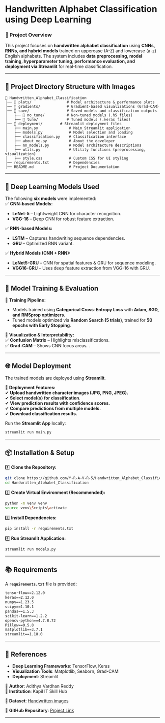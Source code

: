 # **Handwritten Alphabet Classification using Deep Learning**  

### **📌 Project Overview**  
This project focuses on **handwritten alphabet classification** using **CNNs, RNNs, and hybrid models** trained on uppercase (A-Z) and lowercase (a-z) English alphabets. The system includes **data preprocessing, model training, hyperparameter tuning, performance evaluation, and deployment via Streamlit** for real-time classification.  

---

## **📂 Project Directory Structure with Images**  

```
📁 Handwritten_Alphabet_Classification  
│── 📁 plots/                # Model architecture & performance plots  
│── 📁 gradients/            # Gradient-based visualizations (Grad-CAM)  
│── 📁 save/                 # Saved models and classification outputs  
│   ├── 📁 no_tune/          # Non-tuned models (.h5 files)  
│   ├── 📁 tune/             # Tuned models (.keras files)  
│── 📁 deployment/        # Streamlit deployment files  
│   ├── main.py              # Main Streamlit application  
│   ├── models.py            # Model selection and loading  
│   ├── classification.py    # Classification interface  
│   ├── about_me.py          # About the developer  
│   ├── nn_models.py         # Model architecture descriptions  
│   ├── utils.py             # Utility functions (preprocessing, visualization)  
│   ├── style.css            # Custom CSS for UI styling  
│── requirements.txt         # Dependencies  
│── README.md                # Project Documentation  
```
---

## **🧠 Deep Learning Models Used**
The following **six models** were implemented:  
✅ **CNN-based Models:**  
- **LeNet-5** – Lightweight CNN for character recognition.  
- **VGG-16** – Deep CNN for robust feature extraction.  

✅ **RNN-based Models:**  
- **LSTM** – Captures handwriting sequence dependencies.  
- **GRU** – Optimized RNN variant.  

✅ **Hybrid Models (CNN + RNN):**  
- **LeNet5-GRU** – CNN for spatial features & GRU for sequence modeling.  
- **VGG16-GRU** – Uses deep feature extraction from VGG-16 with GRU.  

---

## **🔬 Model Training & Evaluation**
📌 **Training Pipeline:**  
- Models trained using **Categorical Cross-Entropy Loss** with **Adam, SGD, and RMSprop optimizers**.  
- Tuned models optimized via **Random Search (5 trials)**, trained for **50 epochs with Early Stopping**.  

📌 **Visualization & Interpretability:**  
✅ **Confusion Matrix** – Highlights misclassifications.  
✅ **Grad-CAM** – Shows CNN focus areas.  .  

---

## **🌐 Model Deployment**
The trained models are deployed using **Streamlit**.  

📌 **Deployment Features:**  
✔ **Upload handwritten character images (JPG, PNG, JPEG).**  
✔ **Select model(s) for classification.**  
✔ **View prediction results with confidence scores.**  
✔ **Compare predictions from multiple models.**  
✔ **Download classification results.**  

Run the **Streamlit App** locally:  
```bash
streamlit run main.py
```

---

## **📦 Installation & Setup**
1️⃣ **Clone the Repository:**  
```bash
git clone https://github.com/Y-R-A-V-R-5/Handwritten_Alphabet_Classification.git
cd Handwritten_Alphabet_Classification
```
2️⃣ **Create Virtual Environment (Recommended):**  
```bash
python -m venv venv
source venv\Scripts\activate
```
3️⃣ **Install Dependencies:**  
```bash
pip install -r requirements.txt
```
4️⃣ **Run Streamlit Application:**  
```bash
streamlit run models.py
```

---

## **📚 Requirements**
A **`requirements.txt`** file is provided:  
```txt
tensorflow==2.12.0
keras==2.12.0
numpy==1.23.5
scipy==1.10.1
pandas==1.5.3
scikit-learn==1.2.2
opencv-python==4.7.0.72
Pillow==9.5.0
matplotlib==3.7.1
streamlit==1.18.0
```

---

## **🔗 References**
- **Deep Learning Frameworks**: TensorFlow, Keras  
- **Visualization Tools**: Matplotlib, Seaborn, Grad-CAM  
- **Deployment**: Streamlit  

🔹 **Author**: Adithya Vardhan Reddy  
🔹 **Institution**: Kapil IT Skill Hub  

📌 **Dataset**:  [Handwritten images](https://drive.google.com/drive/folders/1LRNMUi1tiwbFxk7r-r0KVWaRnrixCdUa?usp=drive_link)

📌 **GitHub Repository**: [Project Link](https://github.com/Y-R-A-V-R-5/Handwritten_Alphabet_Classification)  

---
